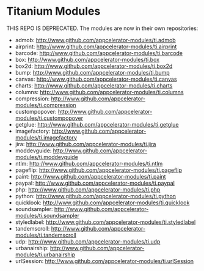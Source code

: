 Titanium Modules
================

THIS REPO IS DEPRECATED. The modules are now in their own repositories:

* admob: http://www.github.com/appcelerator-modules/ti.admob
* airprint: http://www.github.com/appcelerator-modules/ti.airprint
* barcode: http://www.github.com/appcelerator-modules/ti.barcode
* box: http://www.github.com/appcelerator-modules/ti.box
* box2d: http://www.github.com/appcelerator-modules/ti.box2d
* bump: http://www.github.com/appcelerator-modules/ti.bump
* canvas: http://www.github.com/appcelerator-modules/ti.canvas
* charts: http://www.github.com/appcelerator-modules/ti.charts
* columns: http://www.github.com/appcelerator-modules/ti.columns
* compression: http://www.github.com/appcelerator-modules/ti.compression
* custompopover: http://www.github.com/appcelerator-modules/ti.custompopover
* getglue: http://www.github.com/appcelerator-modules/ti.getglue
* imagefactory: http://www.github.com/appcelerator-modules/ti.imagefactory
* jira: http://www.github.com/appcelerator-modules/ti.jira
* moddevguide: http://www.github.com/appcelerator-modules/ti.moddevguide
* ntlm: http://www.github.com/appcelerator-modules/ti.ntlm
* pageflip: http://www.github.com/appcelerator-modules/ti.pageflip
* paint: http://www.github.com/appcelerator-modules/ti.paint
* paypal: http://www.github.com/appcelerator-modules/ti.paypal
* php: http://www.github.com/appcelerator-modules/ti.php
* python: http://www.github.com/appcelerator-modules/ti.python
* quicklook: http://www.github.com/appcelerator-modules/ti.quicklook
* soundsampler: http://www.github.com/appcelerator-modules/ti.soundsampler
* styledlabel: http://www.github.com/appcelerator-modules/ti.styledlabel
* tandemscroll: http://www.github.com/appcelerator-modules/ti.tandemscroll
* udp: http://www.github.com/appcelerator-modules/ti.udp
* urbanairship: http://www.github.com/appcelerator-modules/ti.urbanairship
* urlSession: http://www.github.com/appcelerator-modules/ti.urlSession
